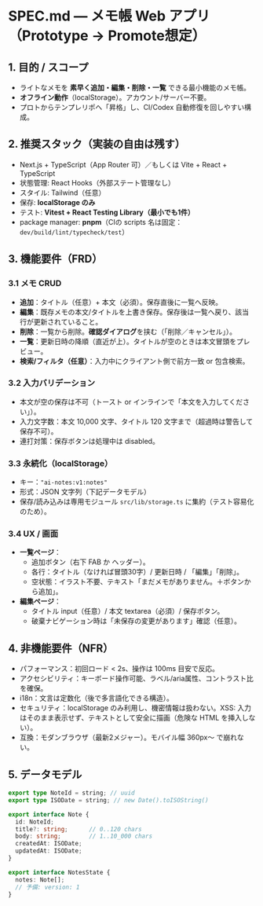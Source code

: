 # SPEC.md — メモ帳 Web アプリ（Prototype → Promote想定）

## 1. 目的 / スコープ
- ライトなメモを **素早く追加・編集・削除・一覧** できる最小機能のメモ帳。
- **オフライン動作**（localStorage）。アカウント/サーバー不要。
- プロトからテンプレリポへ「昇格」し、CI/Codex 自動修復を回しやすい構成。

## 2. 推奨スタック（実装の自由は残す）
- Next.js + TypeScript（App Router 可）／もしくは Vite + React + TypeScript
- 状態管理: React Hooks（外部ステート管理なし）
- スタイル: Tailwind（任意）
- 保存: **localStorage のみ**
- テスト: **Vitest + React Testing Library（最小でも1件）**
- package manager: **pnpm**（CIの scripts 名は固定：`dev/build/lint/typecheck/test`）

## 3. 機能要件（FRD）
### 3.1 メモ CRUD
- **追加**：タイトル（任意）+ 本文（必須）。保存直後に一覧へ反映。
- **編集**：既存メモの本文/タイトルを上書き保存。保存後は一覧へ戻り、該当行が更新されていること。
- **削除**：一覧から削除。**確認ダイアログ**を挟む（「削除／キャンセル」）。
- **一覧**：更新日時の降順（直近が上）。タイトルが空のときは本文冒頭をプレビュー。
- **検索/フィルタ（任意）**：入力中にクライアント側で前方一致 or 包含検索。

### 3.2 入力バリデーション
- 本文が空の保存は不可（トースト or インラインで「本文を入力してください」）。
- 入力文字数：本文 10,000 文字、タイトル 120 文字まで（超過時は警告して保存不可）。
- 連打対策：保存ボタンは処理中は disabled。

### 3.3 永続化（localStorage）
- キー：`"ai-notes:v1:notes"`
- 形式：JSON 文字列（下記データモデル）
- 保存/読み込みは専用モジュール `src/lib/storage.ts` に集約（テスト容易化のため）。

### 3.4 UX / 画面
- **一覧ページ**：
  - 追加ボタン（右下 FAB か ヘッダー）。
  - 各行：タイトル（なければ冒頭30字）/ 更新日時 / 「編集」「削除」。
  - 空状態：イラスト不要、テキスト「まだメモがありません。＋ボタンから追加」。
- **編集ページ**：
  - タイトル input（任意）/ 本文 textarea（必須）/ 保存ボタン。
  - 破棄ナビゲーション時は「未保存の変更があります」確認（任意）。

## 4. 非機能要件（NFR）
- パフォーマンス：初回ロード < 2s、操作は 100ms 目安で反応。
- アクセシビリティ：キーボード操作可能、ラベル/aria属性、コントラスト比を確保。
- i18n：文言は定数化（後で多言語化できる構造）。
- セキュリティ：localStorage のみ利用し、機密情報は扱わない。XSS: 入力はそのまま表示せず、テキストとして安全に描画（危険な HTML を挿入しない）。
- 互換：モダンブラウザ（最新2メジャー）。モバイル幅 360px〜 で崩れない。

## 5. データモデル
```ts
export type NoteId = string; // uuid
export type ISODate = string; // new Date().toISOString()

export interface Note {
  id: NoteId;
  title?: string;      // 0..120 chars
  body: string;        // 1..10_000 chars
  createdAt: ISODate;
  updatedAt: ISODate;
}

export interface NotesState {
  notes: Note[];
  // 予備: version: 1
}
